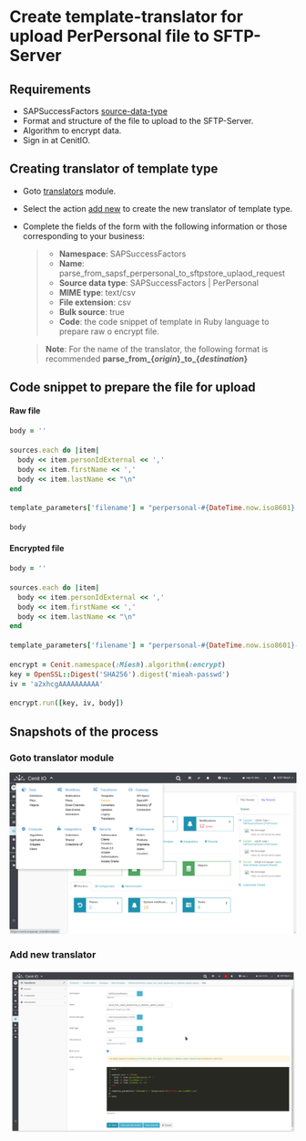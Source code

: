 # Create template-translator for upload PerPersonal file to SFTP-Server

## Requirements

* SAPSuccessFactors [source-data-type](../data-types/SAPSuccessFactors-PerPersonal.md)
* Format and structure of the file to upload to the SFTP-Server.
* Algorithm to encrypt data.[<i class="fa fa-external-link" aria-hidden="true"></i>](../algorithms/miesh-encrypt.md)
* Sign in at CenitIO.[<i class="fa fa-external-link" aria-hidden="true"></i>](https://cenit.io/users/sign_in)

## Creating translator of template type

* Goto [translators](https://cenit.io/template) module.
* Select the action [add new](https://cenit.io/template/new) to create the new translator of template type.
* Complete the fields of the form with the following information or those corresponding to your business:

    >- **Namespace**: SAPSuccessFactors
    >- **Name**: parse_from_sapsf_perpersonal_to_sftpstore_uplaod_request
    >- **Source data type**: SAPSuccessFactors | PerPersonal
    >- **MIME type**: text/csv
    >- **File extension**: csv
    >- **Bulk source**: true
    >- **Code**: the code snippet of template in Ruby language to prepare raw o encrypt file.

    > **Note**: For the name of the translator, the following format is recommended **parse_from\_\{*origin*\}\_to\_\{*destination*\}**

## Code snippet to prepare the file for upload

<!-- tabs:start -->

#### **Raw file**

```ruby
body = ''

sources.each do |item| 
  body << item.personIdExternal << ','
  body << item.firstName << ',' 
  body << item.lastName << "\n"
end  

template_parameters['filename'] = "perpersonal-#{DateTime.now.iso8601}.csv"

body
```

#### **Encrypted file**

```ruby
body = ''

sources.each do |item| 
  body << item.personIdExternal << ','
  body << item.firstName << ',' 
  body << item.lastName << "\n"
end  

template_parameters['filename'] = "perpersonal-#{DateTime.now.iso8601}-encrypt.csv"

encrypt = Cenit.namespace(:Miesh).algorithm(:encrypt)
key = OpenSSL::Digest('SHA256').digest('mieah-passwd')
iv = 'a2xhcgAAAAAAAAAA'

encrypt.run([key, iv, body])
```

<!-- tabs:end -->

## Snapshots of the process

### Goto translator module

   ![](../assets/snapshots/sap-sf-trans/snapshots-001.png)
    
### Add new translator

   ![](../assets/snapshots/sap-sf-trans/snapshots-003.png)
   
